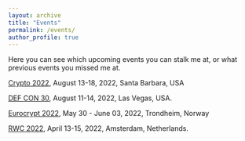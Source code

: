 ```yaml
---
layout: archive
title: "Events"
permalink: /events/
author_profile: true
---
```

Here you can see which upcoming events you can stalk me at, or what previous events you missed me at.

[Crypto 2022](https://crypto.iacr.org/2022/), August 13-18, 2022, Santa Barbara, USA

[DEF CON 30](https://defcon.org/), August 11-14, 2022, Las Vegas, USA.

[Eurocrypt 2022](https://eurocrypt.iacr.org/2022/), May 30 - June 03, 2022, Trondheim, Norway

[RWC 2022](https://rwc.iacr.org/2022/), April 13-15, 2022, Amsterdam, Netherlands.
